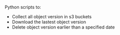 Python scripts to:
- Collect all object version in s3 buckets
- Download the lastest object version
- Delete object version earlier than a specified date